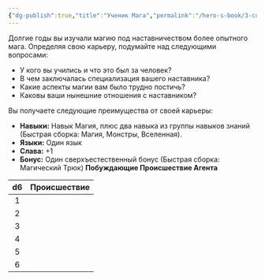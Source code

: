 ```yaml
---
{"dg-publish":true,"title":"Ученик Мага","permalink":"/hero-s-book/3-culture-and-career/careers/mage-s-apprentice/","dgPassFrontmatter":true}
---
```


Долгие годы вы изучали магию под наставничеством более опытного мага. Определяя свою карьеру, подумайте над следующими вопросами:

- У кого вы учились и что это был за человек?
- В чем заключалась специализация вашего наставника?
- Какие аспекты магии вам было трудно постичь?
- Каковы ваши нынешние отношения с наставником?

Вы получаете следующие преимущества от своей карьеры:

- **Навыки:** Навык Магия, плюс два навыка из группы навыков знаний (Быстрая сборка: Магия, Монстры, Вселенная).
- **Языки:** Один язык
- **Слава:** +1
- **Бонус:** Один сверхъестественный бонус (Быстрая сборка: Магический Трюк)
**Побуждающие Происшествие Агента**

| d6  | Происшествие |
| :-: | ------------ |
|  1  |              |
|  2  |              |
|  3  |              |
|  4  |              |
|  5  |              |
|  6  |              |
